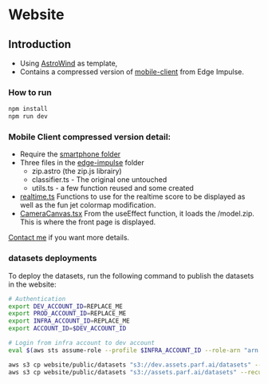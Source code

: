 # Website

## Introduction

- Using [AstroWind](https://astrowind.vercel.app/) as template,
- Contains a compressed version of [mobile-client](https://github.com/edgeimpulse/mobile-client/tree/master/client) from Edge Impulse.

### How to run

```sh
npm install
npm run dev
```

### Mobile Client compressed version detail:

- Require the [smartphone folder](public/smartphone)
- Three files in the [edge-impulse](src/utils/edge-impulse) folder
    - zip.astro (the zip.js librairy)
    - classifier.ts - The original one untouched
    - utils.ts - a few function reused and some created
- [realtime.ts](src/utils/realtime.ts) Functions to use for the realtime score to be displayed as well as the fun jet colormap modification.
- [CameraCanvas.tsx](src/components/react/CameraCanvas.tsx) From the useEffect function, it loads the /model.zip. This is where the front page is displayed.

[Contact me](https://www.linkedin.com/in/ml2/) if you want more details.

### datasets deployments

To deploy the datasets, run the following command to publish the datasets in the website:

```sh
# Authentication
export DEV_ACCOUNT_ID=REPLACE_ME
export PROD_ACCOUNT_ID=REPLACE_ME
export INFRA_ACCOUNT_ID=REPLACE_ME
export ACCOUNT_ID=$DEV_ACCOUNT_ID

# Login from infra account to dev account
eval $(aws sts assume-role --profile $INFRA_ACCOUNT_ID --role-arn "arn:aws:iam::"$ACCOUNT_ID":role/c" --role-session-name AWSCLI-Session | jq -r '.Credentials | "export AWS_ACCESS_KEY_ID=\(.AccessKeyId)\nexport AWS_SECRET_ACCESS_KEY=\(.SecretAccessKey)\nexport AWS_SESSION_TOKEN=\(.SessionToken)\n"')

aws s3 cp website/public/datasets "s3://dev.assets.parf.ai/datasets" --recursive
aws s3 cp website/public/datasets "s3://assets.parf.ai/datasets" --recursive

```